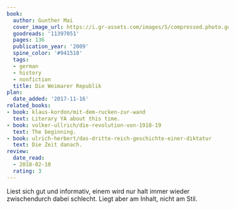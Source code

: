 ```yaml
---
book:
  author: Gunther Mai
  cover_image_url: https://i.gr-assets.com/images/S/compressed.photo.goodreads.com/books/1515502827l/11397051._SY475_.jpg
  goodreads: '11397051'
  pages: 136
  publication_year: '2009'
  spine_color: '#941518'
  tags:
  - german
  - history
  - nonfiction
  title: Die Weimarer Republik
plan:
  date_added: '2017-11-16'
related_books:
- book: klaus-kordon/mit-dem-rucken-zur-wand
  text: Literary YA about this time.
- book: volker-ullrich/die-revolution-von-1918-19
  text: The beginning.
- book: ulrich-herbert/das-dritte-reich-geschichte-einer-diktatur
  text: Die Zeit danach.
review:
  date_read:
  - 2018-02-10
  rating: 3
---
```


Liest sich gut und informativ, einem wird nur halt immer wieder zwischendurch dabei schlecht. Liegt aber am Inhalt, nicht am Stil.
